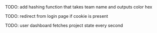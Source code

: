 TODO: add hashing function that takes team name and outputs color hex

TODO: redirect from login page if cookie is present

TODO: user dashboard fetches project state every second
